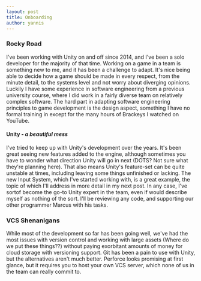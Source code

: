 ```yaml
---
layout: post 
title: Onboarding
author: yannis
---
```


### Rocky Road

I've been working with Unity on and off since 2014, and I've been a solo developer for the majority of that time.
Working on a game in a team is something new to me, and it has been a challenge to adapt. It's nice being able to decide
how a game should be made in every respect, from the minute detail, to the systems level and not worry about diverging
opinions. Luckily I have some experience in software engineering from a previous university course, where I did work in
a fairly diverse team on relatively complex software. The hard part in adapting software engineering principles to game
development is the design aspect, something I have no formal training in except for the many hours of Brackeys I watched
on YouTube.

#### Unity - _a beautiful mess_

I've tried to keep up with Unity's development over the years. It's been great seeing new features added to the engine,
although sometimes you have to wonder what direction Unity will go in next (DOTS? Not sure what they're planning here).
That also means Unity's feature-set can be quite unstable at times, including leaving some things unfinished or lacking.
The new Input System, which I've started working with, is a great example, the topic of which I'll address in more
detail in my next post. In any case, I've sortof become the go-to Unity expert in the team, even if would describe
myself as nothing of the sort. I'll be reviewing any code, and supporting our other programmer Marcus with his tasks.

### VCS Shenanigans

While most of the development so far has been going well, we've had the most issues with version control and working
with large assets (Where do we put these things??) without paying exorbitant amounts of money for cloud storage with
versioning support. Git has been a pain to use with Unity, but the alternatives aren't much better. Perforce looks
promising at first glance, but it requires you to host your own VCS server, which none of us in the team can really
commit to.
